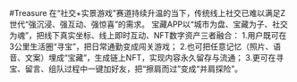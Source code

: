 #Treasure
在“社交+实景游戏”赛道持续升温的当下，传统线上社交已难以满足Z世代“强沉浸、强互动、强惊喜”的需求。
宝藏APP以“城市为盘、宝藏为子、社交为魂”，把线下真实坐标、线上即时互动、NFT数字资产三者融合：
1.用户既可在3公里生活圈“寻宝”，把日常通勤变成闯关游戏；
2.也可把任意记忆（照片、语音、文案）埋成“宝藏”，生成链上NFT，实现内容永久留存与流通；
3.更可在寻宝、留言、组队过程中一键加好友，把“擦肩而过”变成“并肩探险”。
